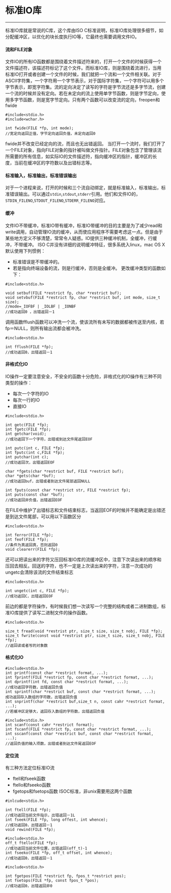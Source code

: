 # 标准IO库

---
标准IO库就是常说的C库，这个库由ISO C标准说明，标准IO库处理很多细节，如分配缓冲区，以优化的块长度执行IO等，它最终也需要调用文件IO。

#### 流和FILE对象
文件IO的所有IO函数都是围绕着文件描述符来的，打开一个文件的时候获得一个文件描述符，该描述符标记了这个文件。而标准IO库，则是围绕着流进行，当用标准IO打开或者创建一个文件的时候，我们就把一个流和一个文件相关联。对于ASCII字符集，一个字符用一个字节表示，对于国际字符集，一个字符可以用多个字节表示，即宽字符集。流的定向决定了读写的字符是字节流还是多字节流，创建一个流的时候并没有定向。若在未定向的流上使用单字节函数，则是字节定向，使用多字节函数，则是宽字节定向。只有两个函数可以改变流的定向，freopen和fwide
```
#include<stdio.h>
#include<wchar.h>

int fwide(FILE *fp, int mode);
//宽定向返回正值，字节定向返回负值，未定向返回0
```
fwide并不改变已经定向的流，而且也无出错返回。
当打开一个流时，我们打开了一个FILE对象，指向FILE对象的指针被叫做文件指针。FILE对象包含了管理该流所需要的所有信息，如实际IO的文件描述符，指向缓冲区的指针，缓冲区的长度，当前在缓冲区的字符数以及出错标志等。

#### 标准输入，标准输出，标准错误输出
对于一个进程来说，打开的时候和三个流自动绑定，就是标准输入，标准输出，标准错误输出。可以通过`stdin`,`stdout`,`stderr`引用。他们和文件IO的，`STDIN_FILENO`,`STDOUT_FILENO`,`STDERR_FILENO`对应。

#### 缓冲
文件IO不带缓冲，标准IO带有缓冲，标准IO带缓冲的目的主要是为了减少read和write调用，自动管理IO流的缓冲，从而使应用程序不需要考虑这一点。但是由于某些地方定义不够清楚，常常令人疑惑。IO提供三种缓冲机制，全缓冲，行缓冲，不带缓冲。
ISO C并没有详细的说明缓冲特征，很多系统入linux，mac OS X默认使用下列惯例：
- 标准错误是不带缓冲的。
- 若是指向终端设备的流，则是行缓冲，否则是全缓冲。
更改缓冲类型的函数如下：

```
#include<stdio.h>

void setbuf(FILE *restrict fp, char *restrict buf);
void setvbuf(FILE *restrict fp, char *restrict buf, int mode, size_t size);
//mode=_IOFBF | _IOLBF | _IONBF
//成功返回0 ，出错返回－1
```

调用函数fflush函数可以冲洗一个流，使该流所有未写的数据都被传送至内核，若fp＝NULL，则所有输出流都会被冲洗。

```
#include<stdio.h>

int fflush(FILE *fp);
//成功返回0，出错返回－1
```

#### 非格式化IO
IO操作一定要注意安全，不安全的函数十分危险，非格式化的IO操作有三种不同类型的操作：
- 每次一个字符的IO
- 每次一行的IO
- 直接IO

```
#include<stdio.h>

int getc(FILE *fp);
int fgetc(FILE *fp);
int getchar(void);
//成功返回下一个字符，出错或到达文件尾返回EOF

int putc(int c, FILE *fp);
int fputc(int c,FILE *fp);
int putchar(int c);
//成功返回次，出错返回EOF

char *fgets(char *restrict buf, FILE *restrict buf);
char *gets(char *buf);
//成功返回buf，出错或者到达文件尾部返回NULL

int fputs(const char *restrict str, FILE *restrict fp);
int puts(const char *buf);
//成功返回非负值，出错返回EOF
```

在FILE中维护了出错标志和文件结束标志，当返回EOF的时候并不能确定是出错还是到达文件尾部，可以用以下函数区分

```
#include<stdio.h>

int ferror(FILE *fp);
int feof(FILE *fp);
//条件为真返回真，否则返回0
void clearerr(FILE *fp);
```

还可以把读出来的字符又压回标准IO库的流缓冲区中，注意下次读出来的顺序和压回去相反。回送的字符，也不一定是上次读出来的字符，注意一次成功的ungetc会清除该流的文件结束标志

```
#include<stdio.h>

int ungetc(int c, FILE *fp);
//成功返回C，出错返回EOF
```
前边的都是字符操作，有时候我们想一次读写一个完整的结构或者二进制数组，标准IO库提供了读写二进制文件的操作函数。

```
#include<stdio.h>

size_t fread(void *restrist ptr, size_t size, size_t nobj, FILE *fp);
size_t fwrite(const void *restrist ptr, size_t size, size_t nobj, FILE *fp);
//返回读或者写的对象数
```

#### 格式化IO
```
#include<stdio.h>
int printf(const char *restrict format, ...);
int fprintf(FILE *restrict fp, const char *restrict format, ...);
int dprintf(int fd, const char *restrict format, ...);
//成功返回字符数，出错返回负值
int sprintf(char *restrict buf, const char *restrict format, ...);
成功返回存入数组的字符数，出错返回负值
int snprintf(char *restrict buf,size_t n, const cahr *restrict format, ...);
//若缓冲区足够大，返回存入数组的字符数，出错返回负值
```

```
#include<stdio.h>
int scanf(const cahr *restrict format);
int fscanf(FILE *restrict fp, const char *restrict format, ...);
int sscanf(const char *restrict buf, const char *restrict format, ...);
//返回负值的输入项数，出错或者到达文件尾返回EOF
```

#### 定位流

有三种方法定位标准IO流
- ftell和fseek函数
- ftello和fseeko函数
- fgetops和fsetops函数 ISOC标准，非unix需要用这两个函数

```
#inlcude<stdio.h>

int ftell(FILE *fp);
//成功返回当前文件指示，出错返回－1L
int fseek(FILE *fp, long offest, int whence);
//成功返回0，出错返回－1
void rewind(FILE *fp);
```

```
#include<stdio.h>
off_t ftello(FILE *fp);
//成功返回当前文件位置，出错返回(off_t)-1
int fseeko(FILE *fp, off_t offset, int whence);
//成功返回0，出错返回－1
```

```
#include<stdio.h>

int fgetpos(FILE *restrict fp, fpos_t *restrict pos);
int fsetops(FILE *fp, const fpos_t *pos);
//成功返回0，出错返回非0
```



